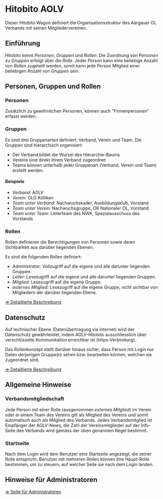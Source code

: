 # Hitobito AOLV
Dieser Hitobito Wagon definiert die Organisationsstruktur des Aargauer OL
Verbands mit seinen Mitgliedervereinen.

## Einführung
Hitobito kennt _Personen_, _Gruppen_ und _Rollen_: Die Zuordnung von _Personen_
zu _Gruppen_ erfolgt über die _Rolle_. Jeder _Person_ kann eine beliebige Anzahl
von _Rollen_ zugeteilt werden, somit kann jede _Person_ Mitglied einer
beliebigen Anzahl von _Gruppen_ sein.

## Personen, Gruppen und Rollen
### Personen
Zusätzlich zu gewöhnlichen Personen, können auch "Firmenpersonen" erfasst
werden.

### Gruppen
Es sind drei Gruppenarten definiert: Verband, Verein und Team. Die Gruppen
sind hierarchisch organisiert:
* Der Verband bildet die Wurzel des Hierarchie-Baums
* Vereine sind direkt ihrem Verband zugeordnet
* Teams können unterhalb jeder Gruppenart (Verband, Verein und Team) erstellt
werden.

#### Beispiele
* *Verband:* AOLV
* *Verein:* OLG Kölliken
* *Team unter Verband:* Nachwuchskader, Ausbildungsklub, Vorstand
* *Team unter Verein:* Nachwuchsgruppe, OK Nationaler OL, Vorstand
* *Team unter Team:* Leiterteam des NWK, Spezialausschuss des Vorstands

### Rollen
Rollen definieren die Berechtigungen von Personen sowie deren Sichtbarkeit
aus darüber liegenden Ebenen.

Es sind die folgenden Rollen definiert:
* *Administrator:* Vollzugriff auf die eigene und alle darunter liegenden Gruppen.
* *Leiter:* Lesezugriff auf die eigene und alle darunter liegenden Gruppen.
* *Mitglied:* Lesezugriff auf die eigene Gruppe.
* *externes Mitglied:* Lesezugriff auf die eigene Gruppe, nicht sichtbar von
  Mitgliedern der darüber liegenden Ebene.

[=> Detaillierte Beschreibung](doc/roles.md)
    
## Datenschutz
Auf technischer Ebene (Datenübertragung via Internet) wird der Datenschutz
gewährleistet, indem AOLV-Hitobito ausschliesslich über verschlüsselte
Kommunikation erreichbar ist (https-Verbindung).

Das Rollenkonzept stellt darüber hinaus sicher, dass Person mit Login nur Daten
derjenigen Gruppe(n) sehen bzw. bearbeiten können, welchen sie zugeordnet sind.

[=> Detaillierte Beschreibung](doc/security.md)

## Allgemeine Hinweise
### Verbandsmitgliedschaft
Jede Person mit einer Rolle (ausgenommen _externes Mitglied_) im Verein oder in
einem Team des Vereins gilt als Mitglied des Vereins und somit automatisch auch
als Mitglied des Verbands. Jedes Verbandsmitglied ist Empfänger der AOLV-News,
die Zahl der Vereinsmitglieder auf der Info-Seite des Verbands wird gemäss der
oben genannten Regel bestimmt.

### Startseite
Nach dem Login wird dem Benutzer eine Startseite angezeigt, die seiner Rolle
entspricht. Benutzer mit mehreren Rollen können ihre Haupt-Rolle bestimmen, um
zu steuern, auf welcher Seite sie nach dem Login landen.

## Hinweise für Administratoren
[=> Seite für Administratoren](doc/administrator.md)
